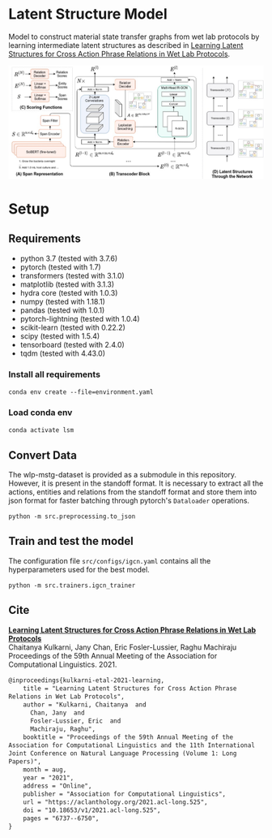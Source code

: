 # Latent Structure Model
Model to construct material state transfer graphs from wet lab protocols by learning intermediate latent structures as described in [Learning Latent Structures for Cross Action Phrase Relations in Wet Lab Protocols](https://aclanthology.org/2021.acl-long.525.pdf). 

![main figure](https://github.com/chaitanya2334/lsm/blob/main/lsm.jpg?raw=true)

# Setup
## Requirements
- python 3.7 (tested with 3.7.6)
- pytorch (tested with 1.7)
- transformers (tested with 3.1.0)
- matplotlib (tested with 3.1.3)
- hydra core (tested with 1.0.3)
- numpy (tested with 1.18.1)
- pandas (tested with 1.0.1)
- pytorch-lightning (tested with 1.0.4)
- scikit-learn (tested with 0.22.2)
- scipy (tested with 1.5.4)
- tensorboard (tested with 2.4.0)
- tqdm (tested with 4.43.0)


### Install all requirements
```
conda env create --file=environment.yaml
```
### Load conda env
```
conda activate lsm
```

## Convert Data
The wlp-mstg-dataset is provided as a submodule in this repository. However, it is present in the standoff format. It is necessary to extract all the actions, entities and relations from the standoff format and store them into json format for faster batching through pytorch's `Dataloader` operations.
```
python -m src.preprocessing.to_json
```

## Train and test the model

The configuration file `src/configs/igcn.yaml` contains all the hyperparameters used for the best model.
```
python -m src.trainers.igcn_trainer
```

## Cite
[**Learning Latent Structures for Cross Action Phrase Relations in Wet Lab Protocols**](https://aclanthology.org/2021.acl-long.525.pdf)  
Chaitanya Kulkarni, Jany Chan, Eric Fosler-Lussier, Raghu Machiraju  
Proceedings of the 59th Annual Meeting of the Association for Computational Linguistics. 2021.  

```
@inproceedings{kulkarni-etal-2021-learning,
    title = "Learning Latent Structures for Cross Action Phrase Relations in Wet Lab Protocols",
    author = "Kulkarni, Chaitanya  and
      Chan, Jany  and
      Fosler-Lussier, Eric  and
      Machiraju, Raghu",
    booktitle = "Proceedings of the 59th Annual Meeting of the Association for Computational Linguistics and the 11th International Joint Conference on Natural Language Processing (Volume 1: Long Papers)",
    month = aug,
    year = "2021",
    address = "Online",
    publisher = "Association for Computational Linguistics",
    url = "https://aclanthology.org/2021.acl-long.525",
    doi = "10.18653/v1/2021.acl-long.525",
    pages = "6737--6750",
}
```
